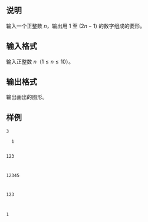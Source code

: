 <h2>说明</h2>

输入一个正整数 $n$，输出用 $1$ 至 ($2n−1$) 的数字组成的菱形。
<h2>输入格式</h2>

输入正整数 $n$（$1≤n≤10$）。

<h2>输出格式</h2>

输出画出的图形。

<h2>样例</h2>
<pre><code class="language-input1">3</code></pre><pre><code class="language-output1">  1
 123
12345
 123
  1</code></pre>
